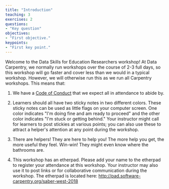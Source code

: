 ```yaml
---
title: "Introduction"
teaching: 3
exercises: 2
questions:
- "Key question"
objectives:
- "First objective."
keypoints:
- "First key point."
---
```

Welcome to the Data Skills for Education Researchers workshop! At Data Carpentry, we normally run workshops over the course of 2-3 full days, so this workshop will go faster and cover less than we would in a typical workshop. However, we will otherwise run this as we run all Carpentry workshops. This means that:

1. We have a [Code of Conduct](http://www.datacarpentry.org/code-of-conduct/) that we expect all in attendance to abide by.

2. Learners should all have two sticky notes in two different colors. These sticky notes can be used as little flags on your computer screen. One color indicates "I'm doing fine and am ready to proceed" and the other color indicates "I'm stuck or getting behind." Your instructor might call for learners to post stickies at various points; you can also use these to attract a helper's attention at any point during the workshop.

3. There are helpers! They are here to help you! The more help you get, the more useful they feel. Win-win! They might even know where the bathrooms are.

4. This workshop has an etherpad. Please add your name to the etherpad to register your attendance at this workshop. Your instructor may also use it to post links or for collaborative communication during the workshop. The etherpad is located here:  http://pad.software-carpentry.org/saber-west-2018 

